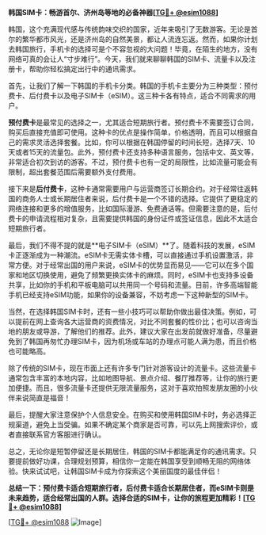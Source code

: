 **韩国SIM卡：畅游首尔、济州岛等地的必备神器[[TG💪+ @esim1088](https://t.me/s/esim1088)]**

韩国，这个充满现代感与传统韵味交织的国家，近年来吸引了无数游客。无论是首尔的繁华都市风光，还是济州岛的自然美景，都让人流连忘返。然而，如果你计划去韩国旅行，手机卡的选择可是个不容忽视的大问题！毕竟，在陌生的地方，没有网络可真的会让人“寸步难行”。今天，我们就来聊聊韩国的SIM卡、流量卡以及注册卡，帮助你轻松搞定出行中的通讯需求。

首先，让我们了解一下韩国的手机卡分类。韩国的手机卡主要分为三种类型：预付费卡、后付费卡以及电子SIM卡（eSIM）。这三种卡各有特点，适合不同需求的用户。

**预付费卡**是最常见的选择之一，尤其适合短期旅行者。预付费卡不需要签订合同，购买后直接充值即可使用。这种卡的优点是操作简单，价格透明，而且可以根据自己的需求灵活选择套餐。比如，你可以根据在韩国停留的时间长短，选择7天、10天或者15天的流量包。此外，预付费卡还支持多种语言服务，包括中文、英文等，非常适合初次到访的游客。不过，预付费卡也有一定的局限性，比如流量可能会有限制，超出套餐范围后需要额外支付费用。

接下来是**后付费卡**，这种卡通常需要用户与运营商签订长期合约。对于经常往返韩国的商务人士或长期居住者来说，后付费卡是一个不错的选择。它提供了更稳定的网络连接和更多的增值服务，比如国际漫游、免费通话等。但需要注意的是，后付费卡的申请流程相对复杂，且需要提供韩国的身份证件或签证信息，因此不太适合短期旅行者。

最后，我们不得不提的就是**电子SIM卡（eSIM）**了。随着科技的发展，eSIM卡正逐渐成为一种潮流。eSIM卡无需实体卡槽，可以直接通过手机设置激活，非常方便。对于经常出国的用户来说，eSIM卡的优势显而易见——它可以在多个国家和地区切换使用，避免了频繁更换实体卡的麻烦。同时，eSIM卡也支持多设备共享，比如你的手机和平板电脑可以共用同一个号码和流量。目前，许多高端智能手机已经支持eSIM功能，如果你的设备兼容，不妨考虑一下这种新型的SIM卡。

当然，在选择韩国SIM卡时，还有一些小技巧可以帮助你做出最佳决策。例如，可以提前在网上查询各大运营商的资费情况，对比不同套餐的性价比；也可以咨询当地的朋友或导游，了解他们的推荐。此外，建议大家在出发前就做好准备，尽量避免到了韩国再匆忙办理SIM卡，因为机场或车站的办理点可能人满为患，而且价格也可能略高。

除了传统的SIM卡，现在市面上还有许多专门针对游客设计的流量卡。这些流量卡通常包含丰富的本地内容，比如地图导航、景点介绍、餐厅推荐等，让你的旅行更加便捷。而且，很多流量卡还提供无限流量服务，这对于喜欢拍照发朋友圈的小伙伴来说简直是福音！

最后，提醒大家注意保护个人信息安全。在购买和使用韩国SIM卡时，务必选择正规渠道，避免上当受骗。如果不确定某个商家是否可靠，可以先上网搜索评价，或者直接联系官方客服进行确认。

总之，无论你是短暂停留还是长期居住，韩国的SIM卡都能满足你的通讯需求。只要提前做好功课，合理规划预算，相信你一定能在韩国享受到顺畅无阻的网络体验。快来试试吧，让韩国SIM卡成为你探索这个美丽国度的最佳伴侣！

**总结一下：预付费卡适合短期旅行者，后付费卡适合长期居住者，而eSIM卡则是未来趋势，适合经常出国的人群。选择合适的SIM卡，让你的旅程更加精彩！[[TG💪+ @esim1088](https://t.me/s/esim1088)]**

[[TG💪+ @esim1088](https://t.me/s/esim1088) ![Image](https://i.postimg.cc/4NQfJmqS/Snipaste-2025-05-13-00-14-12.png)]